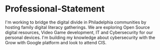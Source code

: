 # Professional-Statement
I'm working to bridge the digital divide in Philadelphia communities by hosting family digital literacy gatherings. We are exploring Open Source digital resources, Video Game development, IT and Cybersecurity for our personal devices. I'm building my knowledge about cybersecurity with the Grow with Google platform and look to attend CIS. 
